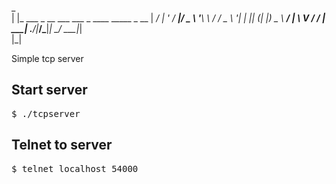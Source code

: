  _                                          
| |_ ___ _ __  ___  ___ _ ____   _____ _ __ 
| __/ __| '_ \/ __|/ _ \ '__\ \ / / _ \ '__|
| || (__| |_) \__ \  __/ |   \ V /  __/ |   
 \__\___| .__/|___/\___|_|    \_/ \___|_|   
        |_|                                 

Simple tcp server

## Start server
<pre>
$ ./tcpserver
</pre>

## Telnet to server

<pre>
$ telnet localhost 54000
</pre>

